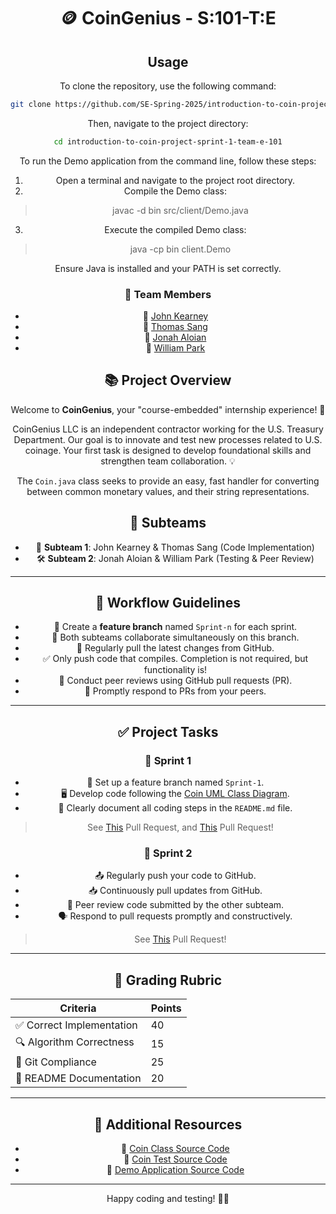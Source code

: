 
<div align="center">

# 🪙 CoinGenius - S:101-T:E

## Usage

To clone the repository, use the following command:

```bash
git clone https://github.com/SE-Spring-2025/introduction-to-coin-project-sprint-1-team-e-101.git
```
  
Then, navigate to the project directory:

```bash
cd introduction-to-coin-project-sprint-1-team-e-101
```



To run the Demo application from the command line, follow these steps:

1. Open a terminal and navigate to the project root directory.
2. Compile the Demo class:
  > javac -d bin src/client/Demo.java
3. Execute the compiled Demo class:
  > java -cp bin client.Demo

Ensure Java is installed and your PATH is set correctly.



### 👥 Team Members
- 🌟 [John Kearney](https://github.com/JohnKearney1)
- 🌟 [Thomas Sang](https://github.com/LalSang402)
- 🌟 [Jonah Aloian](https://github.com/jsaloian755)
- 🌟 [William Park](https://github.com/parkwilly)


## 📚 Project Overview

Welcome to **CoinGenius**, your "course-embedded" internship experience! 🎉

CoinGenius LLC is an independent contractor working for the U.S. Treasury Department. Our goal is to innovate and test new processes related to U.S. coinage. Your first task is designed to develop foundational skills and strengthen team collaboration. 💡

The `Coin.java` class seeks to provide an easy, fast handler for converting between common monetary values, and their string representations.

## 👥 Subteams

- 🔧 **Subteam 1**: John Kearney & Thomas Sang (Code Implementation)
- 🛠️ **Subteam 2**: Jonah Aloian & William Park (Testing & Peer Review)

---

## 📌 Workflow Guidelines

- 🌿 Create a **feature branch** named `Sprint-n` for each sprint.
- 🤝 Both subteams collaborate simultaneously on this branch.
- 🔄 Regularly pull the latest changes from GitHub.
- ✅ Only push code that compiles. Completion is not required, but functionality is!
- 🔎 Conduct peer reviews using GitHub pull requests (PR).
- 💬 Promptly respond to PRs from your peers.

---

## ✅ Project Tasks

### 🚀 Sprint 1

- 🌿 Set up a feature branch named `Sprint-1`.
- 🖥️ Develop code following the [Coin UML Class Diagram](./assets/Coin-V2-Class.png).
- 📄 Clearly document all coding steps in the `README.md` file.

> See [This](https://github.com/SE-Spring-2025/introduction-to-coin-project-sprint-1-team-e-101/pull/1) Pull Request, and [This](https://github.com/SE-Spring-2025/introduction-to-coin-project-sprint-1-team-e-101/pull/2) Pull Request!

### 🚀 Sprint 2

- 📤 Regularly push your code to GitHub.
- 📥 Continuously pull updates from GitHub.
- 🧐 Peer review code submitted by the other subteam.
- 🗣️ Respond to pull requests promptly and constructively.

> See [This](https://github.com/SE-Spring-2025/introduction-to-coin-project-sprint-1-team-e-101/pull/3) Pull Request!

---

## 📝 Grading Rubric

| Criteria                   | Points |
|----------------------------|--------|
| ✅ Correct Implementation  | 40     |
| 🔍 Algorithm Correctness   | 15     |
| 🌿 Git Compliance          | 25     |
| 📖 README Documentation    | 20     |

---

## 📂 Additional Resources
- 📌 [Coin Class Source Code](./src/main/Coin.java)
- 📌 [Coin Test Source Code](./src/tests/CoinTest.java)
- 📌 [Demo Application Source Code](./src/client/Demo.java)

---

Happy coding and testing! 🎈🎊

</div>
